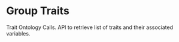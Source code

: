 
# Group Traits

Trait Ontology Calls. API to retrieve list of traits and their associated variables.
